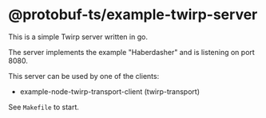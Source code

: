 @protobuf-ts/example-twirp-server
=================================

This is a simple Twirp server written in go. 

The server implements the example "Haberdasher" and is listening on 
port 8080.

This server can be used by one of the clients:
- example-node-twirp-transport-client (twirp-transport)

See `Makefile` to start. 
